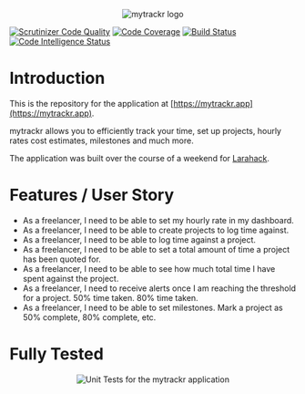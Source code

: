 <p align="center">
    <img src="https://i.imgur.com/glCQOM3.jpg" alt="mytrackr logo">
</p>
<p align="center">
    
[![Scrutinizer Code Quality](https://scrutinizer-ci.com/g/MadMikeyB/trackr/badges/quality-score.png?b=master)](https://scrutinizer-ci.com/g/MadMikeyB/trackr/?branch=master)
[![Code Coverage](https://scrutinizer-ci.com/g/MadMikeyB/trackr/badges/coverage.png?b=master)](https://scrutinizer-ci.com/g/MadMikeyB/trackr/?branch=master)
[![Build Status](https://scrutinizer-ci.com/g/MadMikeyB/trackr/badges/build.png?b=master)](https://scrutinizer-ci.com/g/MadMikeyB/trackr/build-status/master)
[![Code Intelligence Status](https://scrutinizer-ci.com/g/MadMikeyB/trackr/badges/code-intelligence.svg?b=master)](https://scrutinizer-ci.com/code-intelligence)
    
</p>


# Introduction

This is the repository for the application at [https://mytrackr.app](https://mytrackr.app).

mytrackr allows you to efficiently track your time, set up projects, hourly rates cost estimates, milestones and much more. 

The application was built over the course of a weekend for [Larahack](https://larahack.com).

# Features / User Story

- As a freelancer, I need to be able to set my hourly rate in my dashboard.
- As a freelancer, I need to be able to create projects to log time against.
- As a freelancer, I need to be able to log time against a project.
- As a freelancer, I need to be able to set a total amount of time a project has been quoted for.
- As a freelancer, I need to be able to see how much total time I have spent against the project.
- As a freelancer, I need to receive alerts once I am reaching the threshold for a project. 50% time taken. 80% time taken.
- As a freelancer, I need to be able to set milestones. Mark a project as 50% complete, 80% complete, etc.

# Fully Tested

<p align="center">
    <img src="https://i.imgur.com/8ynaEU8.jpg" alt="Unit Tests for the mytrackr application">
</p>
